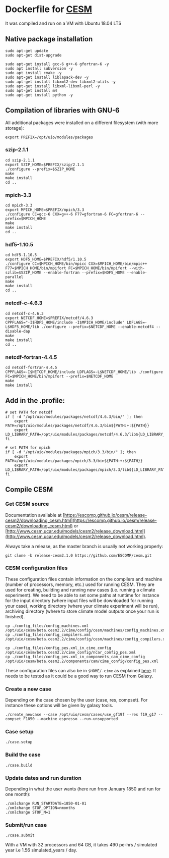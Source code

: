 # Dockerfile for [CESM](http://cesm.ucar.edu)

It was compiled and run on a VM with Ubuntu 18.04 LTS

## Native package installation

~~~`bash`
sudo apt-get update
sudo apt-get dist-upgrade

sudo apt-get install gcc-6 g++-6 gfortran-6 -y
sudo apt install subversion -y
sudo apt install cmake -y
sudo apt-get install liblapack-dev -y
sudo apt-get install libxml2-dev libxml2-utils -y
sudo apt-get install libxml-libxml-perl -y
sudo apt-get install m4
sudo apt-get install python -y
~~~

## Compilation of libraries with GNU-6

All additional packages were installed on a different filesystem (with more storage):

~~~`bash`
export PREFIX=/opt/uio/modules/packages
~~~

### szip-2.1.1

~~~`bash`
cd szip-2.1.1
export SZIP_HOME=$PREFIX/szip/2.1.1
./configure --prefix=$SZIP_HOME
make
make install
cd ..
~~~

### mpich-3.3

~~~`bash`
cd mpich-3.3
export MPICH_HOME=$PREFIX/mpich/3.3
./configure CC=gcc-6 CXX=g++-6 F77=gfortran-6 FC=gfortran-6 --prefix=$MPICH_HOME
make
make install
cd ..
~~~

### hdf5-1.10.5

~~~`bash`
cd hdf5-1.10.5
export HDF5_HOME=$PREFIX/hdf5/1.10.5
./configure CC=$MPICH_HOME/bin/mpicc CXX=$MPICH_HOME/bin/mpic++ F77=$MPICH_HOME/bin/mpifort FC=$MPICH_HOME/bin/mpifort --with-szlib=$SZIP_HOME --enable-fortran --prefix=$HDF5_HOME --enable-parallel
make
make install
cd ..
~~~

### netcdf-c-4.6.3

~~~`bash`
cd netcdf-c-4.6.3
export NETCDF_HOME=$PREFIX/netcdf/4.6.3
CPPFLAGS="-I$HDF5_HOME/include -I$MPICH_HOME/include" LDFLAGS=-L$HDF5_HOME/lib ./configure --prefix=$NETCDF_HOME --enable-netcdf4 --disable-dap
make
make install
cd ..
~~~

### netcdf-fortran-4.4.5

~~~`bash`
cd netcdf-fortran-4.4.5
CPPFLAGS=-I$NETCDF_HOME/include LDFLAGS=-L$NETCDF_HOME/lib ./configure FC=$MPICH_HOME/bin/mpifort --prefix=$NETCDF_HOME
make
make install
~~~

## Add in the .profile:

~~~`bash`
# set PATH for netcdf
if [ -d "/opt/uio/modules/packages/netcdf/4.6.3/bin/" ]; then
    export PATH=/opt/uio/modules/packages/netcdf/4.6.3/bin${PATH:+:${PATH}}
    export LD_LIBRARY_PATH=/opt/uio/modules/packages/netcdf/4.6.3/lib${LD_LIBRARY_PATH:+:${LD_LIBRARY_PATH}}
fi

# set PATH for mpich
if [ -d "/opt/uio/modules/packages/mpich/3.3/bin/" ]; then
    export PATH=/opt/uio/modules/packages/mpich/3.3/bin${PATH:+:${PATH}}
    export LD_LIBRARY_PATH=/opt/uio/modules/packages/mpich/3.3/lib${LD_LIBRARY_PATH:+:${LD_LIBRARY_PATH}}
fi
~~~

## Compile CESM

### Get CESM source

Documentation available at [https://escomp.github.io/cesm/release-cesm2/downloading_cesm.html](https://escomp.github.io/cesm/release-cesm2/downloading_cesm.html) or [http://www.cesm.ucar.edu/models/cesm2/release_download.html](http://www.cesm.ucar.edu/models/cesm2/release_download.html).

Always take a release, as the master branch is usually not working properly:

~~~`bash`
git clone -b release-cesm2.1.0 https://github.com/ESCOMP/cesm.git
~~~


### CESM configuration files

These configuration files contain information on the compilers and machine (number of processors, memory, etc.) used for running CESM. 
They are used for creating, building and running new cases (i.e. running a climate experiment). We need to be able to set some paths at runtime for instance for the input directory (where input files will be downloaded for running your case), working directory (where your climate experiment will be run), archiving directory (where to store climate model outputs once your run is finished).

~~~`bash`
cp ./config_files/config_machines.xml /opt/uio/cesm/beta.cesm2.2/cime/config/cesm/machines/config_machines.xml
cp ./config_files/config_compilers.xml /opt/uio/cesm/beta.cesm2.2/cime/config/cesm/machines/config_compilers.xml

cp ./config_files/config_pes.xml_in_cime_config /opt/uio/cesm/beta.cesm2.2/cime_config/ncar_config_pes.xml
cp ./config_files/config_pes.xml_in_components_cam_cime_config /opt/uio/cesm/beta.cesm2.2/components/cam/cime_config/config_pes.xml
~~~

These configuration files can also be in `$HOME/.cime` as explained [here](http://www.cesm.ucar.edu/events/tutorials/2017/porting-edwards.pdf). It needs to be tested as it could be a good way to run CESM from Galaxy.

### Create a new case 


Depending on the case chosen by the user (case, res, compset). For instance these options will be given by galaxy tools.

~~~`bash`
./create_newcase --case /opt/uio/cesm/cases/use_gf19f --res f19_g17 --compset F1850 --machine espresso --run-unsupported
~~~

### Case setup

~~~`bash`
./case.setup
~~~

### Build the case

~~~`bash`
./case.build
~~~

### Update dates and run duration

Depending in what the user wants (here run from January 1850 and run for one month):

~~~`bash`
./xmlchange RUN_STARTDATE=1850-01-01
./xmlchange STOP_OPTION=nmonths
./xmlchange STOP_N=1
~~~

### Submit/run case

~~~`bash`
./case.submit
~~~

With a VM with 32 processors and 64 GB, it takes 490 pe-hrs / simulated year i.e 1.56 simulated_years / day.

